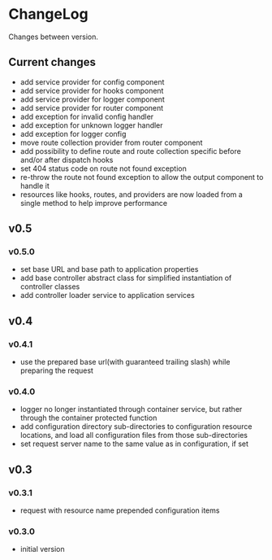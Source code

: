 # ChangeLog

Changes between version.

## Current changes

* add service provider for config component
* add service provider for hooks component
* add service provider for logger component
* add service provider for router component
* add exception for invalid config handler
* add exception for unknown logger handler
* add exception for logger config
* move route collection provider from router component
* add possibility to define route and route collection specific before and/or after
dispatch hooks
* set 404 status code on route not found exception
* re-throw the route not found exception to allow the output component to handle
it
* resources like hooks, routes, and providers are now loaded from a single method
to help improve performance

## v0.5

### v0.5.0

* set base URL and base path to application properties
* add base controller abstract class for simplified instantiation of controller
classes
* add controller loader service to application services

## v0.4

### v0.4.1

* use the prepared base url(with guaranteed trailing slash) while preparing the
request

### v0.4.0

* logger no longer instantiated through container service, but rather through
the container protected function
* add configuration directory sub-directories to configuration resource
locations, and load all configuration files from those sub-directories
* set request server name to the same value as in configuration, if set

## v0.3

### v0.3.1

* request with resource name prepended configuration items

### v0.3.0

* initial version
